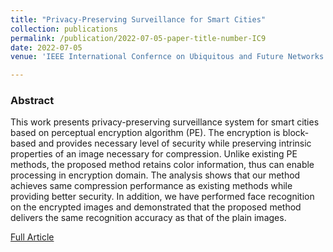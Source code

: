 ```yaml
---
title: "Privacy-Preserving Surveillance for Smart Cities"
collection: publications
permalink: /publication/2022-07-05-paper-title-number-IC9
date: 2022-07-05
venue: 'IEEE International Confernce on Ubiquitous and Future Networks (ICUFN)'

---
```

<h3>Abstract</h3>
<p>This work presents privacy-preserving surveillance
system for smart cities based on perceptual encryption algorithm (PE).
The encryption is block-based and provides necessary level of security
while preserving intrinsic properties of an image necessary for
compression. Unlike existing PE methods, the proposed method
retains color information, thus can enable processing in encryption
domain. The analysis shows that our method achieves same
compression performance as existing methods while providing better
security. In addition, we have performed face recognition on the
encrypted images and demonstrated that the proposed method delivers
the same recognition accuracy as that of the plain images.</p>

[Full Article](https://ieeexplore.ieee.org/document/9829680)